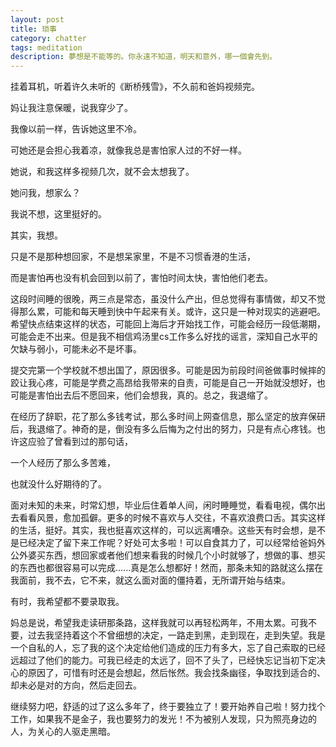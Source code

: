 ```yaml
---
layout: post
title: 琐事
category: chatter
tags: meditation
description: 夢想是不能等的。你永遠不知道，明天和意外，哪一個會先到。
---
```

挂着耳机，听着许久未听的《断桥残雪》，不久前和爸妈视频完。

妈让我注意保暖，说我穿少了。

我像以前一样，告诉她这里不冷。

可她还是会担心我着凉，就像我总是害怕家人过的不好一样。

她说，和我这样多视频几次，就不会太想我了。

她问我，想家么？

我说不想，这里挺好的。


其实，我想。

只是不是那种想回家，不是想呆家里，不是不习惯香港的生活，

而是害怕再也没有机会回到以前了，害怕时间太快，害怕他们老去。

这段时间睡的很晚，两三点是常态，虽没什么产出，但总觉得有事情做，却又不觉得那么累，可能和每天睡到快中午起来有关。或许，这只是一种对现实的逃避吧。希望快点结束这样的状态，可能回上海后才开始找工作，可能会经历一段低潮期，可能会走不出来。但是我不相信鸡汤里cs工作多么好找的谣言，深知自己水平的欠缺与弱小，可能未必不是坏事。

提交完第一个学校就不想出国了，原因很多。可能是因为前段时间爸做事时候摔的跤让我心疼，可能是学费之高昂给我带来的自责，可能是自己一开始就没想好，也可能是害怕出去后不愿回来，他们会想我，真的。总之，我退缩了。

在经历了辞职，花了那么多钱考试，那么多时间上网查信息，那么坚定的放弃保研后，我退缩了。神奇的是，倒没有多么后悔为之付出的努力，只是有点心疼钱。也许这应验了曾看到过的那句话，

一个人经历了那么多苦难，

也就没什么好期待的了。

面对未知的未来，时常幻想，毕业后住着单人间，闲时睡睡觉，看看电视，偶尔出去看看风景，愈加孤僻。更多的时候不喜欢与人交往，不喜欢浪费口舌。其实这样的生活，挺好。其实，我也挺喜欢这样的，可以远离嘈杂。这些天有时会想，是不是已经决定了留下来工作呢？好处可太多啦！可以自食其力了，可以经常给爸妈外公外婆买东西，想回家或者他们想来看我的时候几个小时就够了，想做的事、想买的东西也都很容易可以完成......真是怎么想都好！然而，那条未知的路就这么摆在我面前，我不去，它不来，就这么面对面的僵持着，无所谓开始与结束。

有时，我希望都不要录取我。

妈总是说，希望我走读研那条路，这样我就可以再轻松两年，不用太累。可我不要，过去我坚持着这个不曾细想的决定，一路走到黑，走到现在，走到失望。我是一个自私的人，忘了我的这个决定给他们造成的压力有多大，忘了自己索取的已经远超过了他们的能力。可我已经走的太远了，回不了头了，已经快忘记当初下定决心的原因了，可惜有时还是会想起，然后怅然。我会找条幽径，争取找到适合的、却未必是对的方向，然后走回去。

继续努力吧，舒适的过了这么多年了，终于要独立了！要开始养自己啦！努力找个工作，如果我不是金子，我也要努力的发光！不为被别人发现，只为照亮身边的人，为关心的人驱走黑暗。
